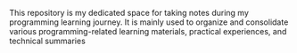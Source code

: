 This repository is my dedicated space for taking notes during my programming learning journey. 
It is mainly used to organize and consolidate various programming-related learning materials, practical experiences, and technical summaries
